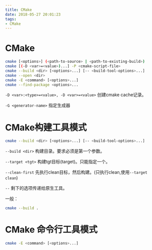 ```yaml
---
title: CMake
date: 2018-05-27 20:01:23
tags:
- CMake
---
```


# CMake

```bash
cmake [<options>] (<path-to-source> | <path-to-existing-build>)
cmake [(-D <var>=<value>)...] -P <cmake-script-file>
cmake --build <dir> [<options>...] [-- <build-tool-options>...]
cmake --open <dir>
cmake -E <command> [<options>...]
cmake --find-package <options>...
```

`-D <var>:<type>=<value>, -D <var>=<value>`
	创建cmake cache记录。

`-G <generator-name>`
	指定生成器



# CMake构建工具模式

```bash CMake构建工具模式
cmake --build <dir> [<options>...] [-- <build-tool-options>...]
```

`--build <dir>` 
	构建目录。要求必须是第一个参数。

`--target <tgt>`
	构建tgt目标(target)。只能指定一个。

`--clean-first`
	先执行clean目标，然后构建。(只执行clean,使用`--target clean`)

`--`
	剩下的选项传递给原生工具。

一般：
```bash
cmake --build .
```

# CMake 命令行工具模式

```bash
cmake -E <command> [<options>...]
```



